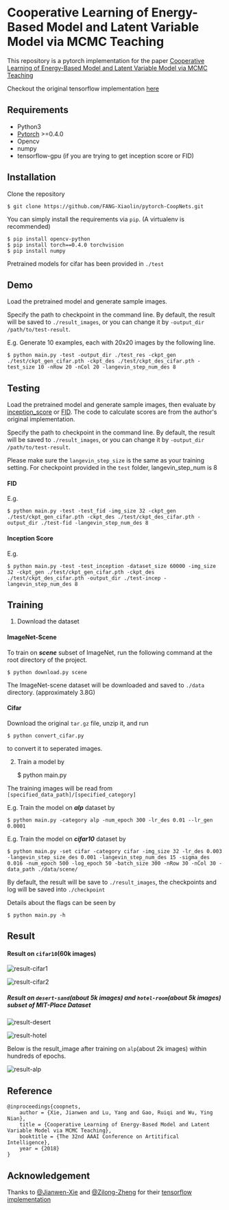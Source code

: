 # Cooperative Learning of Energy-Based Model and Latent Variable Model via MCMC Teaching
This repository is a pytorch implementation for the paper <a href="http://www.stat.ucla.edu/~jxie/CoopNets/CoopNets.html">
Cooperative Learning of Energy-Based Model and Latent Variable Model via MCMC Teaching</a>

Checkout the original tensorflow implementation <a href="https://github.com/zilongzheng/CoopNets">here</a>


## Requirements	
- Python3
- [Pytorch](https://pytorch.org/) >=0.4.0
- Opencv
- numpy
- tensorflow-gpu (if you are trying to get inception score or FID)

## Installation
Clone the repository

    $ git clone https://github.com/FANG-Xiaolin/pytorch-CoopNets.git

You can simply install the requirements via `pip`. (A virtualenv is recommended)

    $ pip install opencv-python
    $ pip install torch==0.4.0 torchvision
    $ pip install numpy

Pretrained models for cifar has been provided in `./test`

## Demo

Load the pretrained model and generate sample images.

Specify the path to checkpoint in the command line. By default, the result will 
be saved to `./result_images`, or you can change it by `-output_dir /path/to/test-result`.


E.g. Generate 10 examples, each with 20x20 images by the following line.


    $ python main.py -test -output_dir ./test_res -ckpt_gen ./test/ckpt_gen_cifar.pth -ckpt_des ./test/ckpt_des_cifar.pth -test_size 10 -nRow 20 -nCol 20 -langevin_step_num_des 8

## Testing

Load the pretrained model and generate sample images, then evaluate by 
<a href="http://papers.nips.cc/paper/6125-improved-techniques-for-training-gans.pdf">inception_score</a> or 
<a href="https://arxiv.org/pdf/1706.08500.pdf">FID</a>. The code to calculate scores
are from the author's original implementation.

Specify the path to checkpoint in the command line. By default, the result will 
be saved to `./result_images`, or you can change it by `-output_dir /path/to/test-result`.

Please make sure the `langevin_step_size` is the same as your training setting. For checkpoint
provided in the `test` folder, langevin_step_num is 8

#### FID
E.g. 
    
    $ python main.py -test -test_fid -img_size 32 -ckpt_gen ./test/ckpt_gen_cifar.pth -ckpt_des ./test/ckpt_des_cifar.pth -output_dir ./test-fid -langevin_step_num_des 8

#### Inception Score
E.g.

    $ python main.py -test -test_inception -dataset_size 60000 -img_size 32 -ckpt_gen ./test/ckpt_gen_cifar.pth -ckpt_des ./test/ckpt_des_cifar.pth -output_dir ./test-incep -langevin_step_num_des 8




## Training
1. Download the dataset

#### ImageNet-Scene
To train on ***scene*** subset of  ImageNet,
run the following command at the root directory of the project.

    $ python download.py scene
    
The ImageNet-scene dataset will be downloaded and saved to `./data` directory. (approximately 3.8G)

#### Cifar
Download the original `tar.gz` file, unzip it, and run 

    $ python convert_cifar.py
    
to convert it to seperated images.

2. Train a model by

 
    $ python main.py
    
    
The training images will be read from `[specified_data_path]/[specified_category]`


E.g.
Train the model on ***alp*** dataset  by

    $ python main.py -category alp -num_epoch 300 -lr_des 0.01 --lr_gen 0.0001
   
E.g. 
Train the model on ***cifar10*** dataset by

    $ python main.py -set cifar -category cifar -img_size 32 -lr_des 0.003 -langevin_step_size_des 0.001 -langevin_step_num_des 15 -sigma_des 0.016 -num_epoch 500 -log_epoch 50 -batch_size 300 -nRow 30 -nCol 30 -data_path ./data/scene/
    

By default, the result will be save to `./result_images`, the checkpoints and 
log will be saved into 
`./checkpoint`


Details about the flags can be seen by 

    $ python main.py -h
    
    
## Result

#### Result on `cifar10`(60k images)

![result-cifar1](example/cifar10-result1.png)

![result-cifar2](example/cifar10-result2.png)


##### Result on `desert-sand`(about 5k images) and `hotel-room`(about 5k images) subset of MIT-Place Dataset

![result-desert](example/desert-sand_result.png)

![result-hotel](example/hotel-room_result.png)


Below is the result_image after training on `alp`(about 2k images) within hundreds of epochs.

![result-alp](example/alp_result.png)



## Reference
    @inproceedings{coopnets,
        author = {Xie, Jianwen and Lu, Yang and Gao, Ruiqi and Wu, Ying Nian},
        title = {Cooperative Learning of Energy-Based Model and Latent Variable Model via MCMC Teaching},
        booktitle = {The 32nd AAAI Conference on Artitifical Intelligence},
        year = {2018}
    }
    
    

## Acknowledgement
Thanks to <a href="https://github.com/jianwen-xie">@Jianwen-Xie</a> and 
<a href="https://github.com/zilongzheng">@Zilong-Zheng</a> for their
 <a href="github.com/zilongzheng/CoopNets">tensorflow implementation</a>


